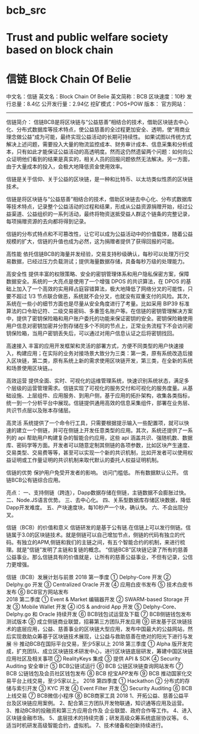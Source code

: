 # bcb_src
# Trust and public welfare society based on block chain
# 信链 Block Chain Of Belie 



中文名：信链
英文名：Block Chain Of Belie
英文简称：BCB
区块速度：10秒
发行总量：8.4亿
公开发行量：2.94亿
挖矿模式：POS+POW
版本：
官方网站：

------------------------------------------------------------------------------------------------------------------------------------

信链简介：
信链BCB是将区块链与“公益慈善”相结合的技术，借助区块链去中心化、分布式数据库等技术特点，使公益慈善的全过程更加安全、透明，使“用商业理念做公益”成为可能，最终实现公益活动的长期可持续性。
如果试图以传统方式解决上述问题，需要投入大量的物流监控成本、财务审计成本、信息采集和分析成本，只有如此才能保证公益活动的高透明度。然而这仍然遗留两个问题：如何向公众证明他们看到的结果是真实的，相关人员的回报问题依然无法解决。另一方面，由于大量成本的投入，会极大地降低资金使用效率。

信链是关于信仰、关于公益的区块链，是一种和比特币、以太坊类似性质的区块链技术。

信链是将区块链与“公益慈善”相结合的技术，借助区块链去中心化、分布式数据库等技术特点，记录整个公益活动的过程和结果，形成从公益资源捐赠开始，经过公益渠道、公益组织的一系列活动，最终将物资送抵受益人群这个链条的完整记录，每项捐赠资源的去向都将得到记录。

信链的分布式特点和不可篡改性，让它可以成为公益活动中的价值载体，随着公益规模的扩大，信链的升值也成为必然，这为捐赠者提供了获得回报的可能。

高性能
依托信链BCB的海量并发经验，交易支持秒级确认，每秒可以处理万行交易数据，已经过压力负载测试；提供海量数据存储，具备每秒万级的处理能力。

高安全性
提供丰富的权限策略、安全的密钥管理体系和用户隐私保密方案，保障数据安全。系统的一大亮点是使用了一个增强 DPOS 的共识算法，在 DPOS 的基础上加入了一个高效的实用拜占庭容错算法，极大地降低了网络分叉的可能性，只要不超过 1/3 节点联合做恶，系统就不会分叉，也就没有双重支付的风险。其次，系统在一些小的细节方面也是尽量从安全角度进行了考量。比如采用 BIP39 标准算法的口令助记符、二级交易密码、多重签名账户等。在信链的密钥管理解决方案中，提供了密钥保险箱和用户账户委托的功能来保证密钥的安全。密钥保险箱使用用户信息对密钥加密并分割存储在多个不同的节点上，正常业务流程下不会访问密钥保险箱，当用户密钥丢失后，可以通过对用户信息认证之后将密钥找回。

高速接入
丰富的应用开发框架和灵活的部署方式，方便不同类型的用户快速接入，构建应用；在实际的业务对接场景大致分为三类：第一类，原有系统改造后接入区块链，第二类，原有系统上新的需求使用区块链开发，第三类，在全新的系统和场景使用区块链。。

高效运营
提供全面、实时、可视化的运维管理系统，快速识别系统状态，满足多个层级的运营管理需求。信链实现了可视化的服务交付和可视化的服务度量。从基础设施、上层组件、应用服务、到用户侧，基于应用的拓扑架构，收集各类指标，统一到一个分析平台中展现。信链提供通用高效的信息采集组件，部署在业务层、共识节点层以及账本存储层。

高灵活
系统提供了一个命令行工具，只需要根据提示输入一些配置项，就可以快速的建立一个侧链，并可在侧链上开发任意类型的应用。其次，系统还提供了一系列的 api 帮助用户构建复杂的智能合约应用，这些 api 涵盖共识、强随机数、数据库、密码学等方面。开发者可以随意定制其侧链的各项参数，比如区块产生速度、交易类型、交易费等等，甚至可以实现一个新的共识机制，比如开发者可以使用权益证明或工作量证明的共识机制来取代默认的委托人权益证明机制。

信链的优势
保护用户免受开发者的影响。
访问门槛低。
所有数据默认公开。
信链BCB公有链综合应用。

亮点：
一、支持侧链（跨连），Dapp数据存储在侧链，主链数据不会膨胀过快。
二、Node.JS语言优势。
三、去中心化。
四、关系型数据库存储区块数据，降低Dapp开发难度。
五、产块速度块，每10秒产一个块，确认快。
六、不会出现分叉。

信链（BCB）的价值和意义
信链研发的是基于公有链.在信链上可以发行侧链。信链属于3.0的区块链技术。就是侧链可以自己增加节点，侧链的代码有独立的代码。有独立的APM,侧链和我们的主链之间，有五个智能合约的机制，来进行梳理。就是”信链”发明了主链和复链的概念。
“信链BCB”区块链记录了所有的慈善公益事业。那么信链具有的价值就是，让所有的慈善公益事业，不但有记录，公信力更增强。


信链（BCB）发展计划与前景
2018 第一季度
① Delphy-Core 开发
② Delphy.go 开发
③ Centralized Oracle 开发
④ 应用白皮书发布
⑤ 技术白皮书发布
⑥ BCB官方网站发布                                                    
2018 第二季度
① Event & Market 编辑器开发
② SWARM-based Storage 开发
③ Mobile Wallet 开发
④ iOS & android App 开发
⑤ Delphy-Core、Delphy.go 和 Oracle 持续开发
⑥ BCB钱包试运营及下载
⑦ BCB侧链钱包发布测试版本
⑧ 成立侧链商业联盟，招募第三方团队开发应用
⑨ 研发基于区块链技术的底层应用，公益、慈善事业的区块链大型应用，发布中国最大的公益网站，然后实现救助众筹基于区块链技术展现，让公益与救助慈善在绝对的阳光下进行与发展
⑩ 推动BCB在国际平台交易，至少5家以上
2018 第三季度
① Alpha 版开发完成，扩充团队、成立区块链技术研发中心，进行区块链底层研发，筹建中国区块链应用社区及相关事项
② RealityKeys 集成
③ 提供 API & SDK
④ Security Auditing 安全审计
⑤ BCB公链试运行
⑥ BCB 公链区块链查询网站发布
⑦ BCB 公链钱包及会员社区钱包发布
⑧ BCB 挖宝APP发布
⑨ BCB 推动国家化交易平台上线交易，至少5家以上。
2018 第四季度
① Hackathon
② 分布式的存储与索引开发
③ KYC 开发
④ Event Filter 开发
⑤ Security Auditing
⑥ BCB上线交易
⑦ BCB微信小程序
⑧ BCB商家工具
2018
1、开拓公益、慈善公益平台及区块链应用案例。
2、配合第三方团队开发物联通，知识通等应用及运营。
3、推动BCB的投融资和第三方应用合作及 企业联盟、政府合作等工作。
4、进入区块链金融市场。
5、底层技术的持续完善；研发高级众筹系统底层协议等。
6、适当时机研发高级智能合约，虚拟机。
7、技术储备和创新持续进行。










